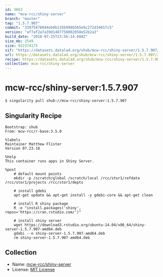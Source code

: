 ```yaml
---
id: 3663
name: "mcw-rcc/shiny-server"
branch: "master"
tag: "1.5.7.907"
commit: "33075478044eb0b135b998b565e9c272d34657c5"
version: "af7af2a7a39d1487758802058e52b2a3"
build_date: "2018-07-25T23:56:14.604Z"
size_mb: 2549
size: 922374175
sif: "https://datasets.datalad.org/shub/mcw-rcc/shiny-server/1.5.7.907/2018-07-25-33075478-af7af2a7/af7af2a7a39d1487758802058e52b2a3.simg"
url: https://datasets.datalad.org/shub/mcw-rcc/shiny-server/1.5.7.907/2018-07-25-33075478-af7af2a7/
recipe: https://datasets.datalad.org/shub/mcw-rcc/shiny-server/1.5.7.907/2018-07-25-33075478-af7af2a7/Singularity
collection: mcw-rcc/shiny-server
---
```


# mcw-rcc/shiny-server:1.5.7.907

```bash
$ singularity pull shub://mcw-rcc/shiny-server:1.5.7.907
```

## Singularity Recipe

```singularity
Bootstrap: shub
From: mcw-rcc/r-base:3.5.0

%labels
Maintainer Matthew Flister
Version 07.23.18

%help
This container runs apps in Shiny Server.

%post
    # default mount points
    mkdir -p /scratch/global /scratch/local /rcc/stor1/refdata /rcc/stor1/projects /rcc/stor1/depts

    # install gdebi
    apt-get update && apt-get install -y gdebi-core && apt-get clean

    # install R shiny package
    R -e "install.packages('shiny', repos='https://cran.rstudio.com/')"

    # install shiny server
    wget https://download3.rstudio.org/ubuntu-14.04/x86_64/shiny-server-1.5.7.907-amd64.deb
    gdebi --n shiny-server-1.5.7.907-amd64.deb
    rm shiny-server-1.5.7.907-amd64.deb
```

## Collection

 - Name: [mcw-rcc/shiny-server](https://github.com/mcw-rcc/shiny-server)
 - License: [MIT License](https://api.github.com/licenses/mit)

